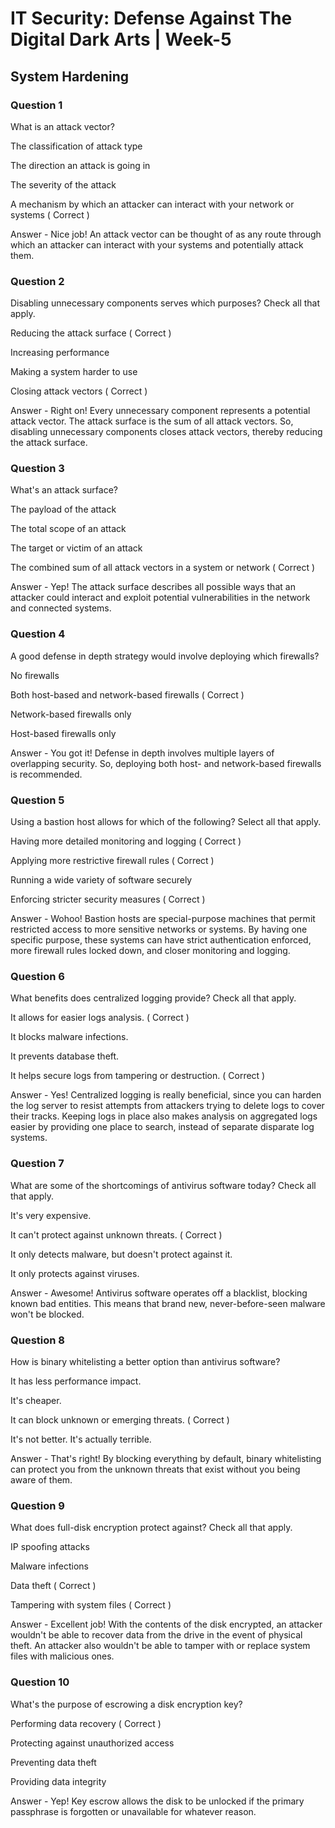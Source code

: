 # IT Security: Defense Against The Digital Dark Arts | Week-5

## System Hardening

### Question 1

What is an attack vector? 

The classification of attack type 

The direction an attack is going in 

The severity of the attack

A mechanism by which an attacker can interact with your network or systems  ( Correct )

Answer - Nice job! An attack vector can be thought of as any route through which an attacker can interact with your systems and potentially attack them.


### Question 2

Disabling unnecessary components serves which purposes? Check all that apply. 

Reducing the attack surface  ( Correct )

Increasing performance 

Making a system harder to use 

Closing attack vectors ( Correct )

Answer - Right on! Every unnecessary component represents a potential attack vector. The attack surface is the sum of all attack vectors. So, disabling unnecessary components closes attack vectors, thereby reducing the attack surface.


### Question 3

What's an attack surface? 

The payload of the attack 

The total scope of an attack 

The target or victim of an attack 

The combined sum of all attack vectors in a system or network ( Correct )

Answer - Yep! The attack surface describes all possible ways that an attacker could interact and exploit potential vulnerabilities in the network and connected systems.


### Question 4

A good defense in depth strategy would involve deploying which firewalls? 

No firewalls 

Both host-based and network-based firewalls ( Correct )

Network-based firewalls only 

Host-based firewalls only 

Answer - You got it! Defense in depth involves multiple layers of overlapping security. So, deploying both host- and network-based firewalls is recommended.


### Question 5

Using a bastion host allows for which of the following? Select all that apply. 

Having more detailed monitoring and logging  ( Correct )

Applying more restrictive firewall rules  ( Correct )

Running a wide variety of software securely

Enforcing stricter security measures  ( Correct )

Answer - Wohoo! Bastion hosts are special-purpose machines that permit restricted access to more sensitive networks or systems. By having one specific purpose, these systems can have strict authentication enforced, more firewall rules locked down, and closer monitoring and logging.


### Question 6

What benefits does centralized logging provide? Check all that apply. 

It allows for easier logs analysis.  ( Correct )

It blocks malware infections. 

It prevents database theft. 

It helps secure logs from tampering or destruction. ( Correct )

Answer - Yes! Centralized logging is really beneficial, since you can harden the log server to resist attempts from attackers trying to delete logs to cover their tracks. Keeping logs in place also makes analysis on aggregated logs easier by providing one place to search, instead of separate disparate log systems.


### Question 7

What are some of the shortcomings of antivirus software today? Check all that apply. 

It's very expensive. 

It can't protect against unknown threats. ( Correct ) 

It only detects malware, but doesn't protect against it.

It only protects against viruses. 

Answer - Awesome! Antivirus software operates off a blacklist, blocking known bad entities. This means that brand new, never-before-seen malware won't be blocked.


### Question 8

How is binary whitelisting a better option than antivirus software? 

It has less performance impact. 

It's cheaper. 

It can block unknown or emerging threats.  ( Correct )

It's not better. It's actually terrible.

Answer - That's right! By blocking everything by default, binary whitelisting can protect you from the unknown threats that exist without you being aware of them.


### Question 9

What does full-disk encryption protect against? Check all that apply. 

IP spoofing attacks

Malware infections 

Data theft  ( Correct )

Tampering with system files  ( Correct )

Answer - Excellent job! With the contents of the disk encrypted, an attacker wouldn't be able to recover data from the drive in the event of physical theft. An attacker also wouldn't be able to tamper with or replace system files with malicious ones.


### Question 10

What's the purpose of escrowing a disk encryption key? 

Performing data recovery ( Correct )

Protecting against unauthorized access

Preventing data theft 

Providing data integrity 

Answer - Yep! Key escrow allows the disk to be unlocked if the primary passphrase is forgotten or unavailable for whatever reason.

